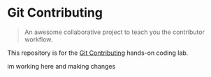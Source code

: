 # Git Contributing

> An awesome collaborative project to teach you the contributor workflow.

This repository is for the [Git Contributing](https://knowthecode.io/labs/git-contributing) hands-on coding lab.

im working here and making changes